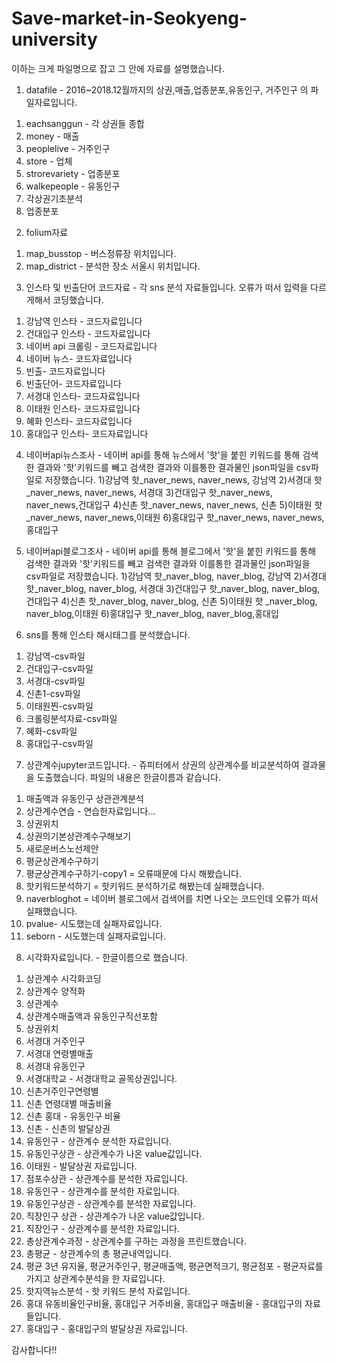 # Save-market-in-Seokyeng-university

이하는 크게 파일명으로 잡고 그 안에 자료를 설명했습니다. 

1. datafile - 2016~2018.12월까지의 상권,매출,업종분포,유동인구, 거주인구 의 파일자료입니다.
1) eachsanggun - 각 상권들 종합
2) money - 매출
3) peoplelive - 거주인구
4) store - 업체
5) strorevariety - 업종분포
6) walkepeople - 유동인구
7) 각상권기초분석
8) 업종분포

2. folium자료
1) map_busstop - 버스정류장 위치입니다.
2) map_district - 분석한 장소 서울시 위치입니다.

3. 인스타 및 빈출단어 코드자료 - 각 sns 분석 자료들입니다. 오류가 떠서 입력을 다르게해서 코딩했습니다. 
1) 강남역 인스타 - 코드자료입니다
2) 건대입구 인스타 - 코드자료입니다
3) 네이버 api 크롤링 - 코드자료입니다
4) 네이버 뉴스- 코드자료입니다
5) 빈출- 코드자료입니다
6) 빈출단어- 코드자료입니다
7) 서경대 인스타- 코드자료입니다
8) 이태원 인스타- 코드자료입니다
9) 혜화 인스타- 코드자료입니다
10) 홍대입구 인스타- 코드자료입니다

4. 네이버api뉴스조사 - 네이버 api를 통해 뉴스에서 '핫'을 붙힌 키워드를 통해 검색한 결과와 '핫'키워드를 빼고 검색한 결과와 이를통한 결과물인 json파일을 csv파일로 저장했습니다.
1)강남역 핫_naver_news, naver_news, 강남역 
2)서경대 핫_naver_news, naver_news, 서경대
3)건대입구 핫_naver_news, naver_news,건대입구 
4)신촌 핫_naver_news, naver_news, 신촌
5)이태원 핫 _naver_news, naver_news,이태원 
6)홍대입구 핫_naver_news, naver_news,홍대입구

5.  네이버api블로그조사 - 네이버 api를 통해 블로그에서 '핫'을 붙힌 키워드를 통해 검색한 결과와 '핫'키워드를 빼고 검색한 결과와 이를통한 결과물인 json파일을 csv파일로 저장했습니다.
1)강남역 핫_naver_blog, naver_blog, 강남역 
2)서경대 핫_naver_blog, naver_blog, 서경대
3)건대입구 핫_naver_blog, naver_blog,건대입구 
4)신촌 핫_naver_blog, naver_blog, 신촌
5)이태원 핫 _naver_blog, naver_blog,이태원 
6)홍대입구 핫_naver_blog, naver_blog,홍대입

6. sns를 통해 인스타 해시태그를 분석했습니다. 
1) 강남역-csv파일
2) 건대입구-csv파일
3) 서경대-csv파일
4) 신촌1-csv파일
5) 이태원찐-csv파일
6) 크롤링분석자료-csv파일
7) 혜화-csv파일
8) 홍대입구-csv파일

7. 상관계수jupyter코드입니다. - 쥬피터에서 상권의 상관계수를 비교분석하여 결과물을 도출했습니다. 파일의 내용은 한글이름과 같습니다. 
1) 매출액과 유동인구 상관관계분석
2) 상관계수연습 - 연습한자료입니다...
3) 상권위치
4) 상권의기본상관계수구해보기
5) 새로운버스노선제안
6) 평균상관계수구하기
7) 평균상관계수구하기-copy1 = 오류때문에 다시 해봤습니다.
8) 핫키워드분석하기 = 핫키워드 분석하기로 해봤는데 실패했습니다. 
9) naverbloghot = 네이버 블로그에서 검색어를 치면 나오는 코드인데 오류가 떠서 실패했습니다.
10) pvalue- 시도했는데 실패자료입니다.
11) seborn - 시도했는데 실패자료입니다.

8. 시각화자료입니다. - 한글이름으로 했습니다.
1) 상관계수 시각화코딩
2) 상관계수 양적화
3) 상관계수
4) 상관계수매출액과 유동인구직선포함
5) 상권위치
6) 서경대 거주인구 
7) 서경대 연령별매출 
8) 서경대 유동인구 
9) 서경대학교 - 서경대학교 골목상권입니다.
10) 신촌거주인구연령별 
11) 신촌 연령대별 매출비율
12) 신촌 홍대 - 유동인구 비율
13) 신촌 - 신촌의 발달상권
14) 유동인구 - 상관계수 분석한 자료입니다.
15) 유동인구상관 - 상관계수가 나온 value값입니다.
16) 이태원 - 발달상권 자료입니다.
17) 점포수상관 - 상관계수를 분석한 자료입니다.
18) 유동인구 - 상관계수를 분석한 자료입니다.
19) 유동인구상관 - 상관계수를 분석한 자료입니다.
20) 직장인구 상관 - 상관계수가 나온 value값입니다.
21) 직장인구 - 상관계수를 분석한 자료입니다.
22) 총상관계수과정 - 상관계수를 구하는 과정을 프린트했습니다.
23) 총평균 - 상관계수의 총 평균내역입니다.
24) 평균 3년 유지율, 평균거주인구, 평균매출액, 평균면적크기, 평균점포 - 평균자료를 가지고 상관계수분석을 한 자료입니다.
25) 핫지역뉴스분석 - 핫 키워드 분석 자료입니다. 
26) 홍대 유동비율인구비율, 홍대입구 거주비율, 홍대입구 매출비율 - 홍대입구의 자료들입니다. 
27) 홍대입구 - 홍대입구의 발달상권 자료입니다. 

감사합니다!! 
